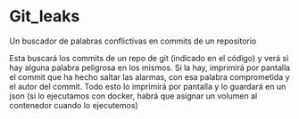 # Git_leaks
Un buscador de palabras conflictivas en commits de un repositorio

Esta buscará los commits de un repo de git (indicado en el código) y verá si hay alguna palabra peligrosa en los mismos.
Si la hay, imprimirá por pantalla el commit que ha hecho saltar las alarmas, con esa palabra comprometida y el autor del commit.
Todo esto lo imprimirá por pantalla y lo guardará en un json (si lo ejecutamos con docker, habrá que asignar un volumen al contenedor
cuando lo ejecutemos)
